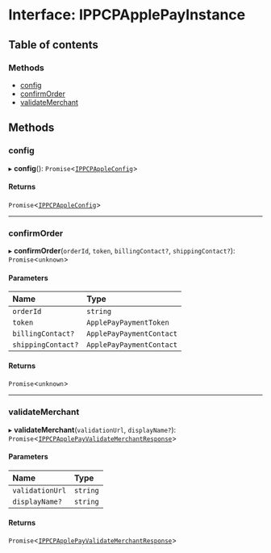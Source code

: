 # Interface: IPPCPApplePayInstance

## Table of contents

### Methods

- [config](IPPCPApplePayInstance.md#config)
- [confirmOrder](IPPCPApplePayInstance.md#confirmorder)
- [validateMerchant](IPPCPApplePayInstance.md#validatemerchant)

## Methods

### config

▸ **config**(): `Promise`<[`IPPCPAppleConfig`](IPPCPAppleConfig.md)\>

#### Returns

`Promise`<[`IPPCPAppleConfig`](IPPCPAppleConfig.md)\>

___

### confirmOrder

▸ **confirmOrder**(`orderId`, `token`, `billingContact?`, `shippingContact?`): `Promise`<`unknown`\>

#### Parameters

| Name | Type |
| :------ | :------ |
| `orderId` | `string` |
| `token` | `ApplePayPaymentToken` |
| `billingContact?` | `ApplePayPaymentContact` |
| `shippingContact?` | `ApplePayPaymentContact` |

#### Returns

`Promise`<`unknown`\>

___

### validateMerchant

▸ **validateMerchant**(`validationUrl`, `displayName?`): `Promise`<[`IPPCPApplePayValidateMerchantResponse`](IPPCPApplePayValidateMerchantResponse.md)\>

#### Parameters

| Name | Type |
| :------ | :------ |
| `validationUrl` | `string` |
| `displayName?` | `string` |

#### Returns

`Promise`<[`IPPCPApplePayValidateMerchantResponse`](IPPCPApplePayValidateMerchantResponse.md)\>
